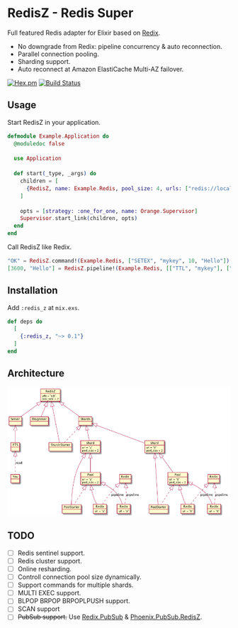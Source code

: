 RedisZ - Redis Super
==
Full featured Redis adapter for Elixir based on [Redix][Redix].

* No downgrade from Redix: pipeline concurrency & auto reconnection.
* Parallel connection pooling.
* Sharding support.
* Auto reconnect at Amazon ElastiCache Multi-AZ failover.

[![Hex.pm](https://img.shields.io/hexpm/v/redis_z.svg)](https://hex.pm/packages/redis_z)
[![Build Status](https://travis-ci.org/ne-sachirou/redis_z.svg?branch=master)](https://travis-ci.org/ne-sachirou/redis_z)

Usage
--
Start RedisZ in your application.

```elixir
defmodule Example.Application do
  @moduledoc false

  use Application

  def start(_type, _args) do
    children = [
      {RedisZ, name: Example.Redis, pool_size: 4, urls: ["redis://localhost/0", "redis://localhost/1"]},
    ]

    opts = [strategy: :one_for_one, name: Orange.Supervisor]
    Supervisor.start_link(children, opts)
  end
end
```

Call RedisZ like Redix.

```elixir
"OK" = RedisZ.command!(Example.Redis, ["SETEX", "mykey", 10, "Hello"])
[3600, "Hello"] = RedisZ.pipeline!(Example.Redis, [["TTL", "mykey"], ["GET", "mykey"]])
```

Installation
--
Add `:redis_z` at `mix.exs`.

```elixir
def deps do
  [
    {:redis_z, "~> 0.1"}
  ]
end
```

Architecture
--
![processes](./processes.png)

TODO
--
* [ ] Redis sentinel support.
* [ ] Redis cluster support.
* [ ] Online resharding.
* [ ] Controll connection pool size dynamically.
* [ ] Support commands for multiple shards.
* [ ] MULTI EXEC support.
* [ ] BLPOP BRPOP BRPOPLPUSH support.
* [ ] SCAN support
* [ ] ~~PubSub support.~~ Use [Redix.PubSub][Redix.PubSub] & [Phoenix.PubSub.RedisZ][Phoenix.PubSub.RedisZ].

[Redix]: https://hex.pm/packages/redix
[Redix.PubSub]: https://hex.pm/redix_pubsub
[Phoenix.PubSub.RedisZ]: https://hex.pm/packages/phoenix_pubsub_redis_z
